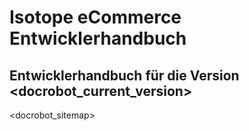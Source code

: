 # Isotope eCommerce Entwicklerhandbuch

## Entwicklerhandbuch für die Version <docrobot_current_version>

<docrobot_sitemap>